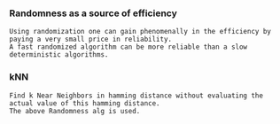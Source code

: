   
### Randomness as a source of efficiency
    Using randomization one can gain phenomenally in the efficiency by paying a very small price in reliability.
    A fast randomized algorithm can be more reliable than a slow deterministic algorithms.
    
### kNN
    Find k Near Neighbors in hamming distance without evaluating the actual value of this hamming distance.
    The above Randomness alg is used.
